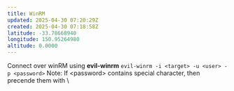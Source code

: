 ```yaml
---
title: WinRM
updated: 2025-04-30 07:20:29Z
created: 2025-04-30 07:18:58Z
latitude: -33.78668940
longitude: 150.95264980
altitude: 0.0000
---
```


Connect over winRM using **evil-winrm**
`evil-winrm -i <target> -u <user> -p <password>`
Note: If \<password> contains special character, then precende them with \\